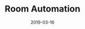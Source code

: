 ---
title: Room Automation
description: description
date: 2019-03-16
status: ongoing
member-usernames: club
youtube-video: <iframe width="853" height="480" src="https://www.youtube.com/embed/kR62rWPe4D4" frameborder="0" allow="accelerometer; autoplay; encrypted-media; gyroscope; picture-in-picture" allowfullscreen></iframe>
---